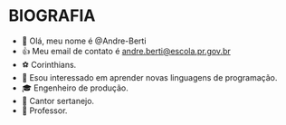 # BIOGRAFIA

- 👋 Olá, meu nome é @Andre-Berti
- 👍 Meu email de contato é andre.berti@escola.pr.gov.br
- ⚽ Corinthians. 
- 👀 Esou interessado em aprender novas linguagens de programação.
- 🎓 Engenheiro de produção.
- 🎤 Cantor sertanejo.
- 📘 Professor.

<!---
Andre-Berti/Andre-Berti is a ✨ special ✨ repository because its `README.md` (this file) appears on your GitHub profile.
You can click the Preview link to take a look at your changes.
--->
